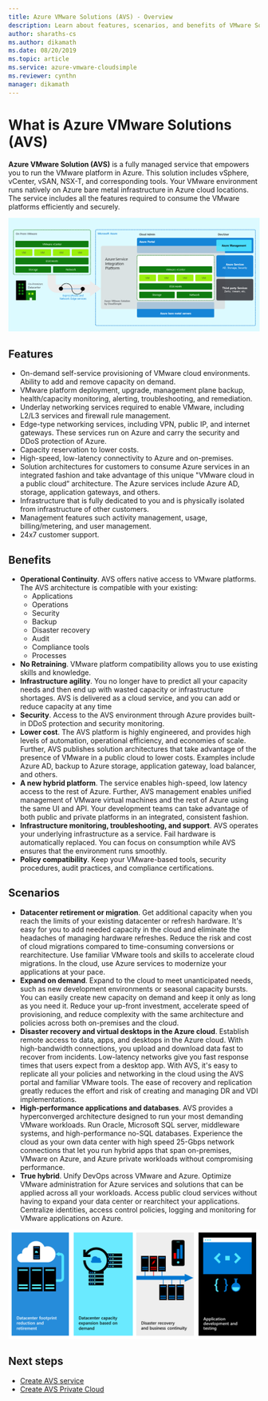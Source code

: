 ```yaml
---
title: Azure VMware Solutions (AVS) - Overview 
description: Learn about features, scenarios, and benefits of VMware Solution on Azure by AVS service. 
author: sharaths-cs 
ms.author: dikamath 
ms.date: 08/20/2019 
ms.topic: article 
ms.service: azure-vmware-cloudsimple 
ms.reviewer: cynthn 
manager: dikamath 
---
```

# What is Azure VMware Solutions (AVS)

**Azure VMware Solution (AVS)** is a fully managed service that empowers you to run the VMware platform in Azure. This solution includes vSphere, vCenter, vSAN, NSX-T, and corresponding tools. Your VMware environment runs natively on Azure bare metal infrastructure in Azure cloud locations. The service includes all the features required to consume the VMware platforms efficiently and securely.

![VMware Solution on Azure by AVS Overview](media/azure-vmware-solution-by-cloudsimple.png)

## Features

* On-demand self-service provisioning of VMware cloud environments. Ability to add and remove capacity on demand.
* VMware platform deployment, upgrade, management plane backup, health/capacity monitoring, alerting, troubleshooting, and remediation.
* Underlay networking services required to enable VMware, including L2/L3 services and firewall rule management.
* Edge-type networking services, including VPN, public IP, and internet gateways. These services run on Azure and carry the security and DDoS protection of Azure.
* Capacity reservation to lower costs.
* High-speed, low-latency connectivity to Azure and on-premises.
* Solution architectures for customers to consume Azure services in an integrated fashion and take advantage of this unique "VMware cloud in a public cloud” architecture. The Azure services include Azure AD, storage, application gateways, and others.
* Infrastructure that is fully dedicated to you and is physically isolated from infrastructure of other customers.
* Management features such activity management, usage, billing/metering, and user management.
* 24x7 customer support.

## Benefits

* **Operational Continuity**. AVS offers native access to VMware platforms. The AVS architecture is compatible with your existing:
    * Applications
    * Operations
    * Security
    * Backup
    * Disaster recovery
    * Audit
    * Compliance tools
    * Processes
* **No Retraining**. VMware platform compatibility allows you to use existing skills and knowledge.
* **Infrastructure agility**. You no longer have to predict all your capacity needs and then end up with wasted capacity or infrastructure shortages. AVS is delivered as a cloud service, and you can add or reduce capacity at any time
* **Security**. Access to the AVS environment through Azure provides built-in DDoS protection and security monitoring.
* **Lower cost**. The AVS platform is highly engineered, and provides high levels of automation, operational efficiency, and economies of scale. Further, AVS publishes solution architectures that take advantage of the presence of VMware in a public cloud to lower costs. Examples include Azure AD, backup to Azure storage, application gateway, load balancer, and others.
* **A new hybrid platform**. The service enables high-speed, low latency access to the rest of Azure. Further, AVS management enables unified management of VMware virtual machines and the rest of Azure using the same UI and API. Your development teams can take advantage of both public and private platforms in an integrated, consistent fashion.
* **Infrastructure monitoring, troubleshooting, and support**. AVS operates your underlying infrastructure as a service. Fail hardware is automatically replaced. You can focus on consumption while AVS ensures that the environment runs smoothly.
* **Policy compatibility**. Keep your VMware-based tools, security procedures, audit practices, and compliance certifications.

## Scenarios

* **Datacenter retirement or migration**. Get additional capacity when you reach the limits of your existing datacenter or refresh hardware. It's easy for you to add needed capacity in the cloud and eliminate the headaches of managing hardware refreshes. Reduce the risk and cost of cloud migrations compared to time-consuming conversions or rearchitecture. Use familiar VMware tools and skills to accelerate cloud migrations. In the cloud, use Azure services to modernize your applications at your pace.
* **Expand on demand**. Expand to the cloud to meet unanticipated needs, such as new development environments or seasonal capacity bursts. You can easily create new capacity on demand and keep it only as long as you need it. Reduce your up-front investment, accelerate speed of provisioning, and reduce complexity with the same architecture and policies across both on-premises and the cloud.
* **Disaster recovery and virtual desktops in the Azure cloud**. Establish remote access to data, apps, and desktops in the Azure cloud. With high-bandwidth connections, you upload and download data fast to recover from incidents. Low-latency networks give you fast response times that users expect from a desktop app. With AVS, it's easy to replicate all your policies and networking in the cloud using the AVS portal and familiar VMware tools. The ease of recovery and replication greatly reduces the effort and risk of creating and managing DR and VDI implementations.
* **High-performance applications and databases**. AVS provides a hyperconverged architecture designed to run your most demanding VMware workloads. Run Oracle, Microsoft SQL server, middleware systems, and high-performance no-SQL databases. Experience the cloud as your own data center with high speed 25-Gbps network connections that let you run hybrid apps that span on-premises, VMware on Azure, and Azure private workloads without compromising performance.
* **True hybrid**. Unify DevOps across VMware and Azure. Optimize VMware administration for Azure services and solutions that can be applied across all your workloads. Access public cloud services without having to expand your data center or rearchitect your applications. Centralize identities, access control policies, logging and monitoring for VMware applications on Azure.

![Scenarios](media/cloudsimple-scenarios.png)

## Next steps

* [Create AVS service](quickstart-create-cloudsimple-service.md)
* [Create AVS Private Cloud](quickstart-create-private-cloud.md)
